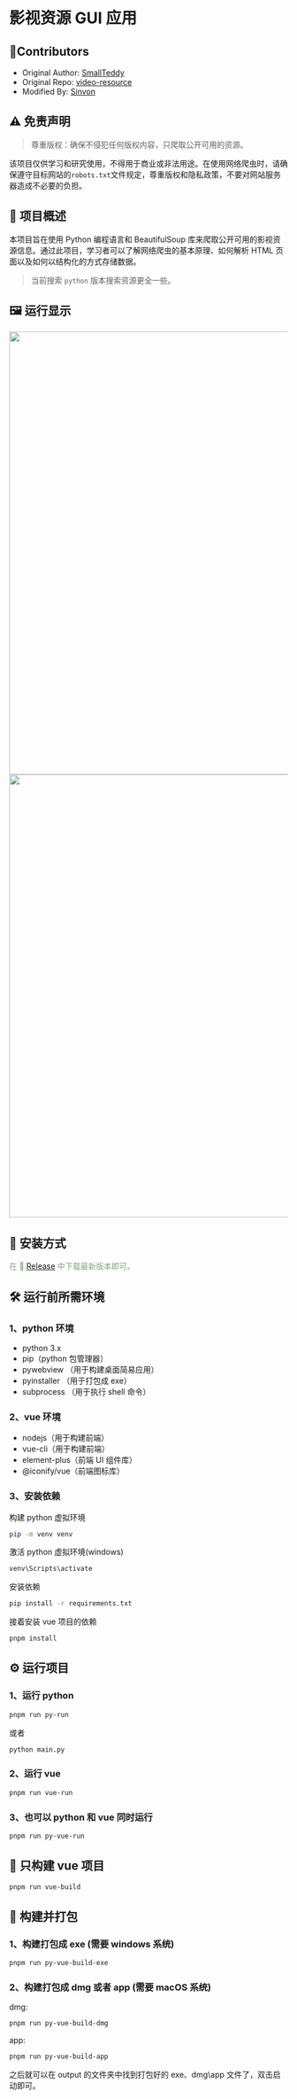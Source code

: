 # 影视资源 GUI 应用

## 🥳Contributors

- Original Author: [SmallTeddy](https://github.com/SmallTeddy)
- Original Repo: [video-resource](https://github.com/SmallTeddy/video-resource)
- Modified By: [Sinvon](https://github.com/isinvon)

## ⚠️ 免责声明

> 尊重版权：确保不侵犯任何版权内容，只爬取公开可用的资源。

该项目仅供学习和研究使用，不得用于商业或非法用途。在使用网络爬虫时，请确保遵守目标网站的`robots.txt`文件规定，尊重版权和隐私政策，不要对网站服务器造成不必要的负担。

## 🔧 项目概述

本项目旨在使用 Python 编程语言和 BeautifulSoup 库来爬取公开可用的影视资源信息。通过此项目，学习者可以了解网络爬虫的基本原理、如何解析 HTML 页面以及如何以结构化的方式存储数据。

> 当前搜索 `python` 版本搜索资源更全一些。

## 🖼️ 运行显示

<!-- 图片显示 -->
<img src="./assets/pvideo_demo_run_image_1.gif" width="800" />
<img src="./assets/pvideo_demo_run_image_2.png" width="800" />

## 🫶 安装方式

<font color="#83a57a">
在 🔗 <a href="https://github.com/isinvon/Pvideo-demo/releases">Release</a> 中下载最新版本即可。
</font>

## 🛠️ 运行前所需环境

### 1、python 环境

- python 3.x
- pip（python 包管理器）
- pywebview （用于构建桌面简易应用）
- pyinstaller （用于打包成 exe）
- subprocess （用于执行 shell 命令）

### 2、vue 环境

- nodejs（用于构建前端）
- vue-cli（用于构建前端）
- element-plus（前端 UI 组件库）
- @iconify/vue（前端图标库）

### 3、安装依赖

构建 python 虚拟环境

```bash
pip -m venv venv
```

激活 python 虚拟环境(windows)

```bash
venv\Scripts\activate
```

安装依赖

```bash
pip install -r requirements.txt
```

接着安装 vue 项目的依赖

```bash
pnpm install
```

## ⚙️ 运行项目

### 1、运行 python

```bash
pnpm run py-run
```

或者

```bash
python main.py
```

### 2、运行 vue

```bash
pnpm run vue-run
```

### 3、也可以 python 和 vue 同时运行

```bash
pnpm run py-vue-run
```

## 🍃 只构建 vue 项目

```bash
pnpm run vue-build
```

## 🦄 构建并打包

### 1、构建打包成 exe (需要 windows 系统)

```bash
pnpm run py-vue-build-exe
```

### 2、构建打包成 dmg 或者 app (需要 macOS 系统)

dmg:

```bash
pnpm run py-vue-build-dmg
```

app:

```bash
pnpm run py-vue-build-app
```

之后就可以在 output 的文件夹中找到打包好的 exe、dmg\app 文件了，双击启动即可。
